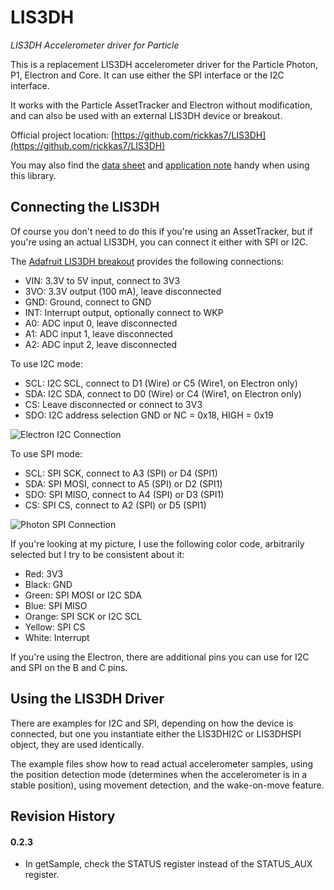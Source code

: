 # LIS3DH
*LIS3DH Accelerometer driver for Particle*

This is a replacement LIS3DH accelerometer driver for the Particle Photon, P1, Electron and Core. It can use either the SPI interface or the I2C interface.

It works with the Particle AssetTracker and Electron without modification, and can also be used with an external LIS3DH device or breakout.

Official project location:
[https://github.com/rickkas7/LIS3DH](https://github.com/rickkas7/LIS3DH)

You may also find the [data sheet](http://www.st.com/resource/en/datasheet/lis3dh.pdf) and [application note](http://www.st.com/resource/en/application_note/cd00290365.pdf) handy when using this library.


## Connecting the LIS3DH

Of course you don't need to do this if you're using an AssetTracker, but if you're using an actual LIS3DH, you can connect it either with SPI or I2C.

The [Adafruit LIS3DH breakout](https://www.adafruit.com/products/2809) provides the following connections:

- VIN: 3.3V to 5V input, connect to 3V3
- 3VO: 3.3V output (100 mA), leave disconnected
- GND: Ground, connect to GND
- INT: Interrupt output, optionally connect to WKP
- A0: ADC input 0, leave disconnected
- A1: ADC input 1, leave disconnected
- A2: ADC input 2, leave disconnected

To use I2C mode:

- SCL: I2C SCL, connect to D1 (Wire) or C5 (Wire1, on Electron only)
- SDA: I2C SDA, connect to D0 (Wire) or C4 (Wire1, on Electron only)
- CS: Leave disconnected or connect to 3V3
- SDO: I2C address selection GND or NC = 0x18, HIGH = 0x19

![Electron I2C Connection](images/electron_i2c.jpg)


To use SPI mode:

- SCL: SPI SCK, connect to A3 (SPI) or D4 (SPI1)
- SDA: SPI MOSI, connect to A5 (SPI) or D2 (SPI1)
- SDO: SPI MISO, connect to A4 (SPI) or D3 (SPI1)
- CS: SPI CS, connect to A2 (SPI) or D5 (SPI1)

![Photon SPI Connection](images/photon.jpg)

If you're looking at my picture, I use the following color code, arbitrarily selected but I try to be consistent about it:

- Red: 3V3
- Black: GND
- Green: SPI MOSI or I2C SDA
- Blue: SPI MISO
- Orange: SPI SCK or I2C SCL
- Yellow: SPI CS
- White: Interrupt

If you're using the Electron, there are additional pins you can use for I2C and SPI on the B and C pins.


## Using the LIS3DH Driver

There are examples for I2C and SPI, depending on how the device is connected, but one you instantiate either the LIS3DHI2C or LIS3DHSPI object, they are used identically.

The example files show how to read actual accelerometer samples, using the position detection mode (determines when the accelerometer is in a stable position), using movement detection, and the wake-on-move feature.

## Revision History

#### 0.2.3

- In getSample, check the STATUS register instead of the STATUS_AUX register.





